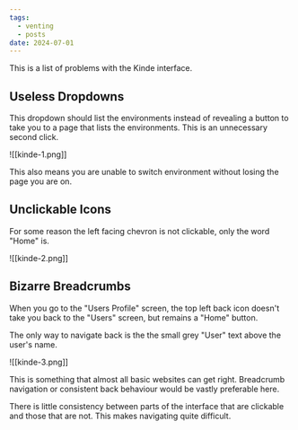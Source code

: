 ```yaml
---
tags:
  - venting
  - posts
date: 2024-07-01
---
```

This is a list of problems with the Kinde interface.

## Useless Dropdowns

This dropdown should list the environments instead of revealing a button to take you to a page that lists the environments. This is an unnecessary second click.

![[kinde-1.png]]

This also means you are unable to switch environment without losing the page you are on.

## Unclickable Icons

For some reason the left facing chevron is not clickable, only the word "Home" is.

![[kinde-2.png]]

## Bizarre Breadcrumbs

When you go to the "Users Profile" screen, the top left back icon doesn't take you back to the "Users" screen, but remains a "Home" button.

The only way to navigate back is the the small grey "User" text above the user's name.

![[kinde-3.png]]

This is something that almost all basic websites can get right.  Breadcrumb navigation or consistent back behaviour would be vastly preferable here.

There is little consistency between parts of the interface that are clickable and those that are not.  This makes navigating quite difficult.
